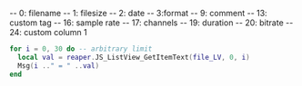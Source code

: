  -- 0: filename
-- 1: filesize
-- 2: date
-- 3:format
-- 9: comment
-- 13: custom tag
-- 16: sample rate
-- 17: channels
-- 19: duration
-- 20: bitrate
-- 24: custom column 1

```lua
for i = 0, 30 do -- arbitrary limit
  local val = reaper.JS_ListView_GetItemText(file_LV, 0, i)
  Msg(i .." = " ..val)
end
```
